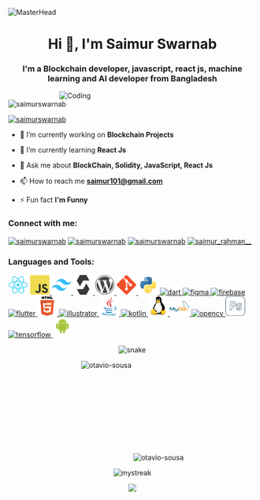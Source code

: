 ![MasterHead](https://i.ytimg.com/vi/_huo7KMp2Ww/maxresdefault.jpg)
<h1 align="center">Hi 👋, I'm Saimur Swarnab</h1>
<h3 align="center">I'm a Blockchain developer, javascript, react js, machine learning and AI developer from Bangladesh</h3>
<img align="right" alt="Coding" width="400" src="https://i.pinimg.com/originals/2a/53/65/2a53651a35816f499270d8275fd5318f.gif">

<p align="left"> <img src="https://komarev.com/ghpvc/?username=saimurswarnab&label=Profile%20views&color=0e75b6&style=flat" alt="saimurswarnab" /> </p>

<p align="left"> <a href="https://twitter.com/saimurswarnab" target="blank"><img src="https://img.shields.io/twitter/follow/saimurswarnab?logo=twitter&style=for-the-badge" alt="saimurswarnab" /></a> </p>

- 🔭 I’m currently working on **Blockchain Projects**

- 🌱 I’m currently learning **React Js**

- 💬 Ask me about **BlockChain, Solidity, JavaScript, React Js**

- 📫 How to reach me **saimur101@gmail.com**

- ⚡ Fun fact **I'm Funny**

<h3 align="left">Connect with me:</h3>
<p align="left">
<a href="https://twitter.com/saimurswarnab" target="blank"><img align="center" src="https://raw.githubusercontent.com/rahuldkjain/github-profile-readme-generator/master/src/images/icons/Social/twitter.svg" alt="saimurswarnab" height="30" width="40" /></a>
<a href="https://linkedin.com/in/saimurswarnab" target="blank"><img align="center" src="https://raw.githubusercontent.com/rahuldkjain/github-profile-readme-generator/master/src/images/icons/Social/linked-in-alt.svg" alt="saimurswarnab" height="30" width="40" /></a>
<a href="https://fb.com/saimurswarnab" target="blank"><img align="center" src="https://raw.githubusercontent.com/rahuldkjain/github-profile-readme-generator/master/src/images/icons/Social/facebook.svg" alt="saimurswarnab" height="30" width="40" /></a>
<a href="https://instagram.com/saimur_rahman__" target="blank"><img align="center" src="https://raw.githubusercontent.com/rahuldkjain/github-profile-readme-generator/master/src/images/icons/Social/instagram.svg" alt="saimur_rahman__" height="30" width="40" /></a>
</p>

<h3 align="left">Languages and Tools:</h3>
<p align="left"> <img src="https://github.com/devicons/devicon/blob/master/icons/react/react-original.svg" alt="react" width="40" height="40"/> </a>
<a href="https://www.javascript.com/" target="_blank" rel="noreferrer"> <img src="https://github.com/devicons/devicon/blob/master/icons/javascript/javascript-original.svg" alt="JavaScript" width="40" height="40"/> </a> 
<a href="https://tailwindcss.com/" target="_blank" rel="noreferrer"> <img src="https://github.com/devicons/devicon/blob/master/icons/tailwindcss/tailwindcss-original.svg" alt="Tailwind" width="40" height="40"/> </a> 
<a href="https://soliditylang.org/" target="_blank" rel="noreferrer"> <img src="https://github.com/devicons/devicon/blob/master/icons/solidity/solidity-plain.svg" alt="Solidity" width="40" height="40"/> </a>
<a href="https://wordpress.com/" target="_blank" rel="noreferrer"> <img src="https://github.com/devicons/devicon/blob/master/icons/wordpress/wordpress-plain.svg" alt="Wordpress" width="40" height="40"/> </a>
<a href="https://git-scm.com/" target="_blank" rel="noreferrer"> <img src="https://github.com/devicons/devicon/blob/master/icons/git/git-original.svg" alt="Git" width="40" height="40"/> </a>  <a href="https://www.python.org" target="_blank" rel="noreferrer"> <img src="https://raw.githubusercontent.com/devicons/devicon/master/icons/python/python-original.svg" alt="python" width="40" height="40"/> </a> <a href="https://dart.dev" target="_blank" rel="noreferrer"> <img src="https://www.vectorlogo.zone/logos/dartlang/dartlang-icon.svg" alt="dart" width="40" height="40"/> </a> <a href="https://www.figma.com/" target="_blank" rel="noreferrer"> <img src="https://www.vectorlogo.zone/logos/figma/figma-icon.svg" alt="figma" width="40" height="40"/> </a> <a href="https://firebase.google.com/" target="_blank" rel="noreferrer"> <img src="https://www.vectorlogo.zone/logos/firebase/firebase-icon.svg" alt="firebase" width="40" height="40"/> </a> <a href="https://flutter.dev" target="_blank" rel="noreferrer"> <img src="https://www.vectorlogo.zone/logos/flutterio/flutterio-icon.svg" alt="flutter" width="40" height="40"/> </a> <a href="https://www.w3.org/html/" target="_blank" rel="noreferrer"> <img src="https://raw.githubusercontent.com/devicons/devicon/master/icons/html5/html5-original-wordmark.svg" alt="html5" width="40" height="40"/> </a> <a href="https://www.adobe.com/in/products/illustrator.html" target="_blank" rel="noreferrer"> <img src="https://www.vectorlogo.zone/logos/adobe_illustrator/adobe_illustrator-icon.svg" alt="illustrator" width="40" height="40"/> </a> <a href="https://www.java.com" target="_blank" rel="noreferrer"> <img src="https://raw.githubusercontent.com/devicons/devicon/master/icons/java/java-original.svg" alt="java" width="40" height="40"/> </a> <a href="https://kotlinlang.org" target="_blank" rel="noreferrer"> <img src="https://www.vectorlogo.zone/logos/kotlinlang/kotlinlang-icon.svg" alt="kotlin" width="40" height="40"/> </a> <a href="https://www.linux.org/" target="_blank" rel="noreferrer"> <img src="https://raw.githubusercontent.com/devicons/devicon/master/icons/linux/linux-original.svg" alt="linux" width="40" height="40"/> </a> <a href="https://www.mysql.com/" target="_blank" rel="noreferrer"> <img src="https://raw.githubusercontent.com/devicons/devicon/master/icons/mysql/mysql-original-wordmark.svg" alt="mysql" width="40" height="40"/> </a> <a href="https://opencv.org/" target="_blank" rel="noreferrer"> <img src="https://www.vectorlogo.zone/logos/opencv/opencv-icon.svg" alt="opencv" width="40" height="40"/> </a>  </a> <a href="https://www.photoshop.com/en" target="_blank" rel="noreferrer"> <img src="https://raw.githubusercontent.com/devicons/devicon/master/icons/photoshop/photoshop-line.svg" alt="photoshop" width="40" height="40"/> </a>   <a href="https://www.tensorflow.org" target="_blank" rel="noreferrer"> <img src="https://www.vectorlogo.zone/logos/tensorflow/tensorflow-icon.svg" alt="tensorflow" width="40" height="40"/> </a>  <a href="https://developer.android.com" target="_blank" rel="noreferrer"> <img src="https://raw.githubusercontent.com/devicons/devicon/master/icons/android/android-original-wordmark.svg" alt="android" width="40" height="40"/> </a>
<p align="center"> <img width="1000" src="https://github.com/sammorozov/sammorozov/blob/main/assets/github-snake.svg" alt="snake"/> </p>


<div style="text-align: center;">
  <div style="display: inline-block; height: 100%;">
    <picture>
      <source media="(prefers-color-scheme: dark)" srcset="https://github-readme-stats.vercel.app/api/top-langs?username=saimurswarnab&show_icons=true&theme=transparent&locale=en&layout=compact" />
      <source media="(prefers-color-scheme: light)" srcset="https://github-readme-stats.vercel.app/api/top-langs?username=saimurswarnab&show_icons=true&locale=en&layout=compact" />
      <img align="left" src="https://github-readme-stats.vercel.app/api/top-langs?username=saimurswarnab&show_icons=true&theme=transparent&locale=en&layout=compact" alt="otavio-sousa" style="height: 200px;" />
    </picture>
  </div>
    <div style="display: inline-block; height: 100%;">
    <picture>
      <source media="(prefers-color-scheme: dark)" srcset="https://github-readme-stats.vercel.app/api?username=saimurswarnab&show_icons=true&theme=transparent&locale=en" />
      <source media="(prefers-color-scheme: light)" srcset="https://github-readme-stats.vercel.app/api?username=saimurswarnab&show_icons=true&locale=en" />
      <img align="center" src="https://github-readme-stats.vercel.app/api?username=otaviossousa&show_icons=true&theme=transparent&locale=en" alt="otavio-sousa" style="height: 200px;" />
    </picture>
  </div>
</div>

<div style="text-align: center;height: 100% ">
  <p align="center">
      <img src="https://github-readme-streak-stats.herokuapp.com/?user=saimurswarnab&theme=transparent&align=center" alt="mystreak"  />
  </p>
</div>

<p align="center">
     <img src="https://capsule-render.vercel.app/api?type=waving&color=gradient&height=100&section=footer"/>
</p>






